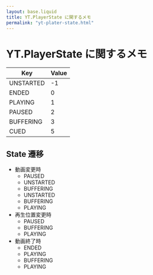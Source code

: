 ```yaml
---
layout: base.liquid
title: YT.PlayerState に関するメモ
permalink: "yt-plater-state.html"
---
```


# YT.PlayerState に関するメモ

| Key       | Value |
| --------- | ----- |
| UNSTARTED | -1    |
| ENDED     | 0     |
| PLAYING   | 1     |
| PAUSED    | 2     |
| BUFFERING | 3     |
| CUED      | 5     |

## State 遷移

- 動画変更時
  - PAUSED
  - UNSTARTED
  - BUFFERING
  - UNSTARTED
  - BUFFERING
  - PLAYING
- 再生位置変更時
  - PAUSED
  - BUFFERING
  - PLAYING
- 動画終了時
  - ENDED
  - PLAYING
  - BUFFERING
  - PLAYING
